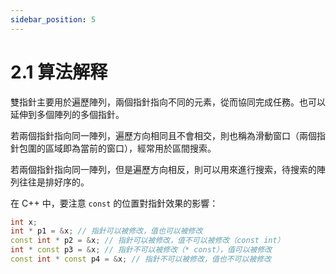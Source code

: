 ```yaml
---
sidebar_position: 5
---
```


# 2.1 算法解释

雙指針主要用於遍歷陣列，兩個指針指向不同的元素，從而協同完成任務。也可以延伸到多個陣列的多個指針。

若兩個指針指向同一陣列，遍歷方向相同且不會相交，則也稱為滑動窗口（兩個指針包圍的區域即為當前的窗口），經常用於區間搜索。

若兩個指針指向同一陣列，但是遍歷方向相反，則可以用來進行搜索，待搜索的陣列往往是排好序的。

在 C++ 中，要注意 `const` 的位置對指針效果的影響：

```cpp
int x;
int * p1 = &x; // 指針可以被修改，值也可以被修改
const int * p2 = &x; // 指針可以被修改，值不可以被修改（const int）
int * const p3 = &x; // 指針不可以被修改（* const），值可以被修改
const int * const p4 = &x; // 指針不可以被修改，值也不可以被修改
```
